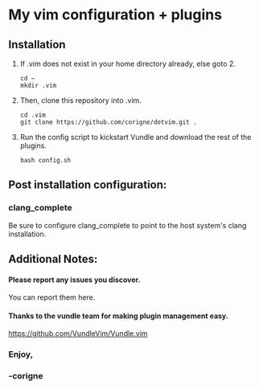# My vim configuration + plugins
## Installation
1. If .vim does not exist in your home directory already, else goto 2.  
    ```    
    cd ~
    mkdir .vim
    ```

2. Then, clone this repository into .vim.  
    ```
    cd .vim
    git clone https://github.com/corigne/dotvim.git .
    ```

3. Run the config script to kickstart Vundle and download the rest of the plugins.  
    ```
    bash config.sh
    ```
## Post installation configuration:
  ### clang_complete
  Be sure to configure clang_complete to point to the host system's clang installation.

## Additional Notes:
#### Please report any issues you discover.  
  You can report them here.

#### Thanks to the vundle team for making plugin management easy.  
  https://github.com/VundleVim/Vundle.vim

### Enjoy,  
### -corigne

